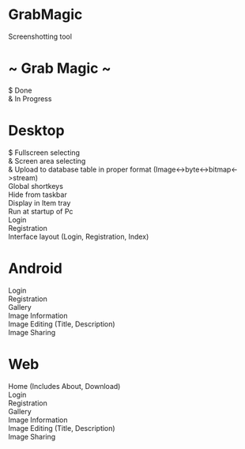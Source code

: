 # GrabMagic
Screenshotting tool

# ~ Grab Magic ~ </br>

$ Done </br>
& In Progress </br>

# Desktop
$ Fullscreen selecting</br>
& Screen area selecting </br>
& Upload to database table in proper format (Image<->byte<->bitmap<->stream)</br>
Global shortkeys</br>
Hide from taskbar</br>
Display in Item tray</br>
Run at startup of Pc</br>
Login</br>
Registration</br>
Interface layout (Login, Registration, Index)</br>

# Android 
Login</br>
Registration</br>
Gallery</br>
Image Information</br>
Image Editing (Title, Description)</br>
Image Sharing</br>

# Web
Home (Includes About, Download)</br>
Login</br>
Registration</br>
Gallery</br>
Image Information</br>
Image Editing (Title, Description)</br>
Image Sharing</br>

